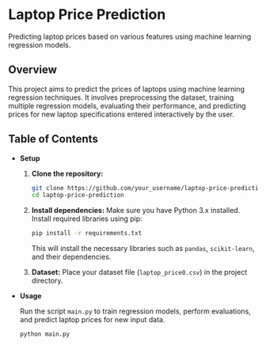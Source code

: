 # Laptop Price Prediction

Predicting laptop prices based on various features using machine learning regression models.

## Overview

This project aims to predict the prices of laptops using machine learning regression techniques. It involves preprocessing the dataset, training multiple regression models, evaluating their performance, and predicting prices for new laptop specifications entered interactively by the user.

## Table of Contents

- **Setup**
  
  1. **Clone the repository:**
     ```bash
     git clone https://github.com/your_username/laptop-price-prediction.git
     cd laptop-price-prediction
     ```

  2. **Install dependencies:**
     Make sure you have Python 3.x installed. Install required libraries using pip:
     ```bash
     pip install -r requirements.txt
     ```

     This will install the necessary libraries such as `pandas`, `scikit-learn`, and their dependencies.

  3. **Dataset:**
     Place your dataset file (`laptop_price0.csv`) in the project directory.

- **Usage**

  Run the script `main.py` to train regression models, perform evaluations, and predict laptop prices for new input data.
  ```bash
  python main.py
